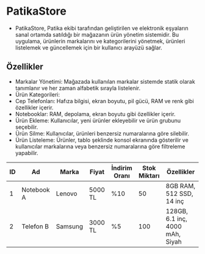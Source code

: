 # PatikaStore
- PatikaStore, Patika ekibi tarafından geliştirilen ve elektronik eşyaların sanal ortamda satıldığı bir mağazanın ürün yönetim sistemidir. Bu uygulama, ürünlerin markalarını ve kategorilerini yönetmek, ürünleri listelemek ve güncellemek için bir kullanıcı arayüzü sağlar.

## Özellikler
- Markalar Yönetimi: Mağazada kullanılan markalar sistemde statik olarak tanımlanır ve her zaman alfabetik sırayla listelenir.
- Ürün Kategorileri:
- Cep Telefonları: Hafıza bilgisi, ekran boyutu, pil gücü, RAM ve renk gibi özellikler içerir.
- Notebooklar: RAM, depolama, ekran boyutu gibi özellikler içerir.
- Ürün Ekleme: Kullanıcılar, yeni ürünler ekleyebilir ve ürün grubunu seçebilir.
- Ürün Silme: Kullanıcılar, ürünleri benzersiz numaralarına göre silebilir.
- Ürün Listeleme: Ürünler, tablo şeklinde konsol ekranında gösterilir ve kullanıcılar markalarına veya benzersiz numaralarına göre filtreleme yapabilir.
















ID   | Ad          | Marka     | Fiyat   | İndirim Oranı | Stok Miktarı | Özellikler
-----|-------------|-----------|---------|---------------|--------------|-------------
1    | Notebook A   | Lenovo    | 5000 TL | %10           | 50           | 8GB RAM, 512 SSD, 14 inç
2    | Telefon B    | Samsung   | 3000 TL | %5            | 100          | 128GB, 6.1 inç, 4000 mAh, Siyah
